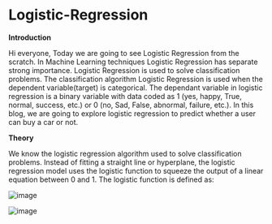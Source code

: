 # Logistic-Regression

**Introduction**


Hi everyone, Today we are going to see Logistic Regression from the scratch. In Machine Learning techniques Logistic Regression has separate strong importance. Logistic Regression is used to solve classification problems. The classification algorithm Logistic Regression is used when the dependent variable(target) is categorical. The dependant variable in logistic regression is a binary variable with data coded as 1 (yes, happy, True, normal, success, etc.) or 0 (no, Sad, False, abnormal, failure, etc.). In this blog, we are going to explore logistic regression to predict whether a user can buy a car or not.

**Theory**


We know the logistic regression algorithm used to solve classification problems. Instead of fitting a straight line or hyperplane, the logistic regression model uses the logistic function to squeeze the output of a linear equation between 0 and 1. The logistic function is defined as:

![image](https://user-images.githubusercontent.com/52431768/168723676-6a514272-5b29-4751-8a58-5f9cab6cfb5b.png)



![image](https://user-images.githubusercontent.com/52431768/168723685-e9f77438-9d5f-48f3-aeb4-2395c5ce9463.png)


